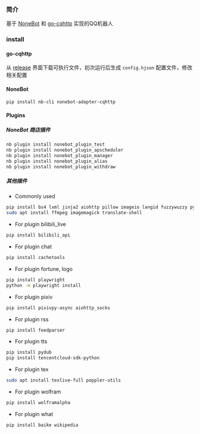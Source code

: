 ### 简介

基于 [NoneBot](https://github.com/nonebot/nonebot2) 和 [go-cqhttp](https://github.com/Mrs4s/go-cqhttp) 实现的QQ机器人

### install

#### go-cqhttp

从 [release](https://github.com/Mrs4s/go-cqhttp/releases) 界面下载可执行文件，初次运行后生成 `config.hjson` 配置文件，修改相关配置

#### NoneBot

```bash
pip install nb-cli nonebot-adapter-cqhttp
```

#### Plugins

##### NoneBot 商店插件
```bash
nb plugin install nonebot_plugin_test
nb plugin install nonebot_plugin_apscheduler
nb plugin install nonebot_plugin_manager
nb plugin install nonebot_plugin_alias
nb plugin install nonebot_plugin_withdraw
```

##### 其他插件

- Commonly used

```bash
pip install bs4 lxml jinja2 aiohttp pillow imageio langid fuzzywuzzy python-Levenshtein
sudo apt install ffmpeg imagemagick translate-shell
```

- For plugin bilibili_live

```bash
pip install bilibili_api
```

- For plugin chat

```bash
pip install cachetools
```

- For plugin fortune, logo

```bash
pip install playwright
python -m playwright install
```

- For plugin pixiv

```bash
pip install pixivpy-async aiohttp_socks
```

- For plugin rss

```bash
pip install feedparser
```

- For plugin tts

```bash
pip install pydub
pip install tencentcloud-sdk-python
```

- For plugin tex

```bash
sudo apt install texlive-full poppler-utils
```

- For plugin wolfram

```bash
pip install wolframalpha
```

- For plugin what

```bash
pip install baike wikipedia
```
